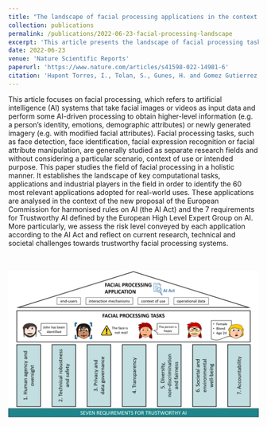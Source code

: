 ```yaml
---
title: "The landscape of facial processing applications in the context of the European AI Act and the development of trustworthy systems"
collection: publications
permalink: /publications/2022-06-23-facial-processing-landscape
excerpt: 'This article presents the landscape of facial processing tasks, systems and applications. It identifies the 60 most relevant applications adopted for real-world uses, which are analysed under the lens of the European AI Act proposal and the 7 requirements for Trustworthy AI defined by the European High Level Expert Group on AI. It also reflects on current research, technical and societal challenges towards trustworthy facial processing systems.'
date: 2022-06-23
venue: 'Nature Scientific Reports'
paperurl: 'https://www.nature.com/articles/s41598-022-14981-6'
citation: 'Hupont Torres, I., Tolan, S., Gunes, H. and Gomez Gutierrez, E., The landscape of facial processing applications in the context of the European AI Act and the development of trustworthy systems, Nature Scientific Reports, ISSN 2045-2322, 12(1), 2022.'
---
```



This article focuses on facial processing, which refers to artificial intelligence (AI) systems that take facial images or videos as input data and perform some AI-driven processing to obtain higher-level information (e.g. a person’s identity, emotions, demographic attributes) or newly generated imagery (e.g. with modified facial attributes). Facial processing tasks, such as face detection, face identification, facial expression recognition or facial attribute manipulation, are generally studied as separate research fields and without considering a particular scenario, context of use or intended purpose. This paper studies the field of facial processing in a holistic manner. It establishes the landscape of key computational tasks, applications and industrial players in the field in order to identify the 60 most relevant applications adopted for real-world uses. These applications are analysed in the context of the new proposal of the European Commission for harmonised rules on AI (the AI Act) and the 7 requirements for Trustworthy AI defined by the European High Level Expert Group on AI. More particularly, we assess the risk level conveyed by each application according to the AI Act and reflect on current research, technical and societal challenges towards trustworthy facial processing systems.

<br> <br/><img src='/images/overview_pillars.png'>


